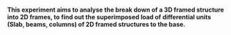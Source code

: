 #### This experiment aims to analyse the break down of a 3D framed structure into 2D frames, to find out the superimposed load of differential units (Slab, beams, columns) of 2D framed structures to the base.
